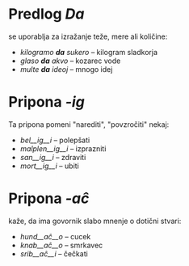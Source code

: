 # Predlog *Da*

se uporablja za izražanje teže, mere ali količine:

- *kilogramo __da__ sukero* – kilogram sladkorja
- *glaso __da__ akvo* – kozarec vode
- *multe __da__ ideoj* – mnogo idej

# Pripona *-ig*

Ta pripona pomeni "narediti", "povzročiti" nekaj:

- *bel__ig__i* – polepšati
- *malplen__ig__i* – izprazniti
- *san__ig__i* – zdraviti
- *mort__ig__i* – ubiti 

# Pripona *-aĉ*

kaže, da ima govornik slabo mnenje o dotični stvari:

- *hund__aĉ__o* – cucek
- *knab__aĉ__o* – smrkavec
- *srib__aĉ__i* – čečkati
 
